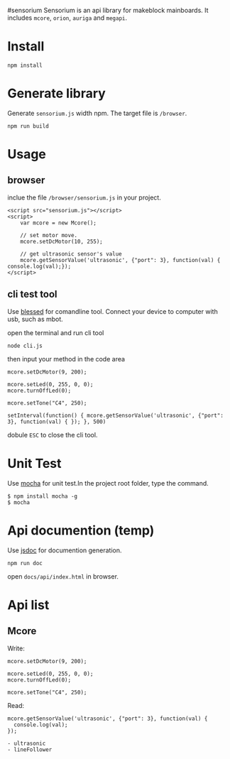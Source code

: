 #sensorium
Sensorium is an api library for makeblock mainboards. It includes `mcore`, `orion`, `auriga` and  `megapi`.

# Install

```
npm install
```

# Generate library
Generate `sensorium.js` width npm. The target file is `/browser`.

```
npm run build
```

# Usage

## browser
inclue the file `/browser/sensorium.js` in your project.

```
<script src="sensorium.js"></script>
<script>
    var mcore = new Mcore();

    // set motor move.
    mcore.setDcMotor(10, 255);

    // get ultrasonic sensor's value
    mcore.getSensorValue('ultrasonic', {"port": 3}, function(val) { console.log(val);});
</script>

```

## cli test tool
Use [blessed](https://github.com/chjj/blessed) for comandline tool.
Connect your device to computer with usb, such as mbot.

open the terminal and run cli tool

```
node cli.js
```
then input your method in the code area

```
mcore.setDcMotor(9, 200);

mcore.setLed(0, 255, 0, 0);
mcore.turnOffLed(0);

mcore.setTone("C4", 250);

setInterval(function() { mcore.getSensorValue('ultrasonic', {"port": 3}, function(val) { }); }, 500)
```

dobule `ESC` to close the cli tool.

# Unit Test
Use [mocha](http://mochajs.org/) for unit test.In the project root folder, type the command.

```
$ npm install mocha -g
$ mocha
```

# Api documention (temp)

Use [jsdoc](http://usejsdoc.org/) for documention generation.
```
npm run doc
```

open `docs/api/index.html` in browser.

# Api list
## Mcore

Write:

```
mcore.setDcMotor(9, 200);

mcore.setLed(0, 255, 0, 0);
mcore.turnOffLed(0);

mcore.setTone("C4", 250);

```

Read:


```
mcore.getSensorValue('ultrasonic', {"port": 3}, function(val) {
  console.log(val);
});

- ultrasonic
- lineFollower

```
